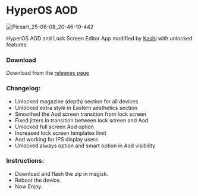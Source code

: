 # HyperOS AOD
![Picsart_25-06-08_20-46-19-442](https://github.com/user-attachments/assets/8193e10b-8c68-4f9d-8ba6-4c79b7b442f1)


HyperOS AOD and Lock Screen Editor App modified by [Kashi](https://t.me/kakashi1v1) with unlocked features.

### Download
Download from the [releases page](https://github.com/Mods-Center/HyperOS-AOD/releases)

### Changelog:
- Unlocked magazine (depth) section for all devices
- Unlocked extra style in Eastern aesthetics section
- Smoothed the Aod screen transition from lock screen
- Fixed jitters in transition between lock screen and Aod
- Unlocked full screen Aod option
- Increased lock screen templates limit 
- Aod working for IPS display users 
- Unlocked always option and smart option in Aod visibility

### Instructions:
- Download and flash the zip in magisk.
- Reboot the device.
- Now Enjoy.
